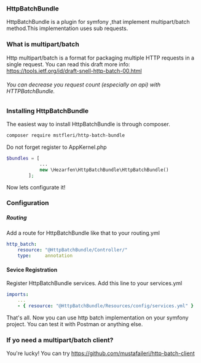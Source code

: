 ### HttpBatchBundle
HttpBatchBundle is a plugin for symfony ,that implement multipart/batch method.This implementation uses sub requests.
### What is multipart/batch
Http multipart/batch is a format for packaging multiple HTTP requests in a single request. You can read this draft more info: https://tools.ietf.org/id/draft-snell-http-batch-00.html

###### You can decrease you request count (especially on api) with HTTPBatchBundle.
### Installing HttpBatchBundle
The easiest way to install HttpBatchBundle is through composer.
```bash
composer require mstfleri/http-batch-bundle
```
Do not forget register to AppKernel.php
```php
$bundles = [
            ...
            new \Hezarfen\HttpBatchBundle\HttpBatchBundle()
        ];
```
Now lets configurate it!
### Configuration
##### Routing
Add a route for HttpBatchBundle like that to your routing.yml
```yml
http_batch:
    resource: "@HttpBatchBundle/Controller/"
    type:     annotation
```
#### Sevice Registration
Register HttpBatchBundle services. Add this line to your services.yml
```yml
imports:
    ...
    - { resource: "@HttpBatchBundle/Resources/config/services.yml" }
```
That's all. Now you can use http batch implementation on your symfony project.
You can test it with Postman or anything else.

### If yo need a multipart/batch client?
You're lucky! You can try
https://github.com/mustafaileri/http-batch-client
